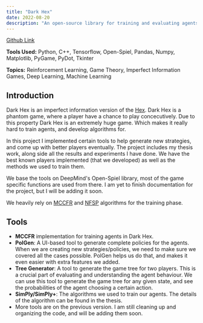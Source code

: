 ```yaml
---
title: "Dark Hex"
date: 2022-08-20
description: "An open-source library for training and evaluating agents in Dark Hex, a large-scale imperfect information game."
---
```


[Github Link](https://github.com/BedirT/darkhex)

**Tools Used:** Python, C++, Tensorflow, Open-Spiel, Pandas, Numpy, Matplotlib, PyGame, PyDot, Tkinter

**Topics:** Reinforcement Learning, Game Theory, Imperfect Information Games, Deep Learning, Machine Learning

## Introduction

Dark Hex is an imperfect information version of the [Hex](https://en.wikipedia.org/wiki/Hex_(board_game)). Dark Hex is a phantom game, where a player have a chance to play concecutively. Due to this property Dark Hex is an extremely huge game. Which makes it really hard to train agents, and develop algorithms for. 

In this project I implemented certain tools to help generate new strategies, and come up with better players eventually. The project includes my thesis work, along side all the results and experiments I have done. We have the best known players implemented (that we developed) as well as the methods we used to train them.

We base the tools on DeepMind's Open-Spiel library, most of the game specific functions are used from there. I am yet to finish documentation for the project, but I will be adding it soon.

We heavily rely on [MCCFR](http://mlanctot.info/files/papers/nips09mccfr.pdf) and [NFSP](https://www.davidsilver.uk/wp-content/uploads/2020/03/nfsp-1.pdf) algorithms for the training phase.

## Tools

- **MCCFR** implementation for training agents in Dark Hex.
- **PolGen**: A UI-based tool to generate complete policies for the agents. When we are creating new strategies/policies, we need to make sure we covered all the cases possible. PolGen helps us do that, and makes it even easier with extra features we added.
- **Tree Generator**: A tool to generate the game tree for two players. This is a crucial part of evaluating and understanding the agent behaviour. We can use this tool to generate the game tree for any given state, and see the probabilities of the agent choosing a certain action.
- **SimPly/SimPly+**: The algorithms we used to train our agents. The details of the algorithm can be found in the thesis.
- More tools are on the previous version. I am still cleaning up and organizing the code, and will be adding them soon.